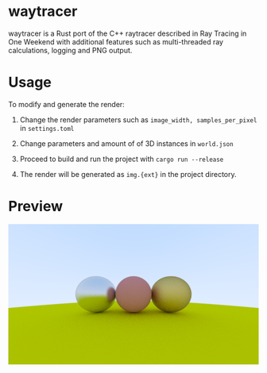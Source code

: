 # waytracer
waytracer is a Rust port of the C++ raytracer described in Ray Tracing in One Weekend with additional features such as multi-threaded ray calculations, logging and PNG output.

# Usage

To modify and generate the render:

1. Change the render parameters such as ```image_width, samples_per_pixel``` in ```settings.toml```

2. Change parameters and amount of of 3D instances in ```world.json```

3. Proceed to build and run the project with ```cargo run --release```

4. The render will be generated as ```img.{ext}``` in the project directory.

# Preview

![A Render](img.png "Render")

